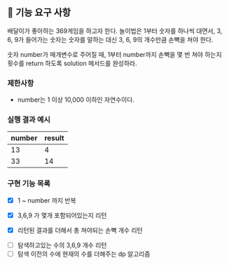 ## 🚀 기능 요구 사항

배달이가 좋아하는 369게임을 하고자 한다. 놀이법은 1부터 숫자를 하나씩 대면서, 3, 6, 9가 들어가는 숫자는 숫자를 말하는 대신 3, 6, 9의 개수만큼 손뼉을 쳐야 한다.

숫자 number가 매개변수로 주어질 때, 1부터 number까지 손뼉을 몇 번 쳐야 하는지 횟수를 return 하도록 solution 메서드를 완성하라.

### 제한사항

- number는 1 이상 10,000 이하인 자연수이다.

### 실행 결과 예시

| number | result |
| --- | --- |
| 13 | 4 |
| 33 | 14 |

### 구현 기능 목록

[//]: # (처음에 생각했던 구현 기능)
- [x] 1 ~ number 까지 반복
- [x] 3,6,9 가 몇개 포함되어있는지 리턴
- [x] 리턴된 결과를 더해서 총 쳐야되는 손뼉 개수 리턴


[//]: # (dp를 적용시킨 구현 기능)
- [ ] 탐색하고있는 수의 3,6,9 개수 리턴
- [ ] 탐색 이전의 수에 현재의 수를 더해주는 dp 알고리즘 